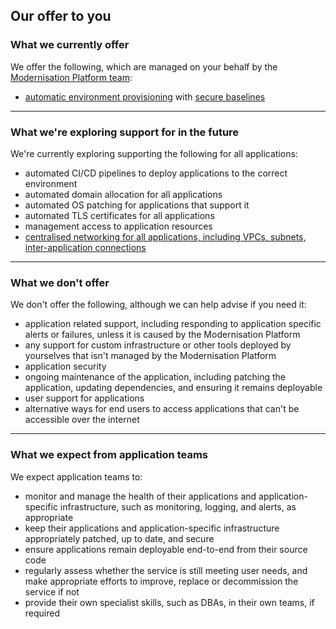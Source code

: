 ## Our offer to you

### What we currently offer

We offer the following, which are managed on your behalf by the [Modernisation Platform team](../team/team.md):

- [automatic environment provisioning](creating-environments.md) with [secure baselines](https://github.com/ministryofjustice/modernisation-platform-terraform-baselines)

---

### What we're exploring support for in the future

We're currently exploring supporting the following for all applications:

- automated CI/CD pipelines to deploy applications to the correct environment
- automated domain allocation for all applications
- automated OS patching for applications that support it
- automated TLS certificates for all applications
- management access to application resources
- [centralised networking for all applications, including VPCs, subnets, inter-application connections](../concepts/networking)

---

### What we don't offer

We don't offer the following, although we can help advise if you need it:

- application related support, including responding to application specific alerts or failures, unless it is caused by the Modernisation Platform
- any support for custom infrastructure or other tools deployed by yourselves that isn't managed by the Modernisation Platform
- application security
- ongoing maintenance of the application, including patching the application, updating dependencies, and ensuring it remains deployable
- user support for applications
- alternative ways for end users to access applications that can't be accessible over the internet

---

### What we expect from application teams

We expect application teams to:
- monitor and manage the health of their applications and application-specific infrastructure, such as monitoring, logging, and alerts, as appropriate
- keep their applications and application-specific infrastructure appropriately patched, up to date, and secure
- ensure applications remain deployable end-to-end from their source code
- regularly assess whether the service is still meeting user needs, and make appropriate efforts to improve, replace or decommission the service if not
- provide their own specialist skills, such as DBAs, in their own teams, if required
